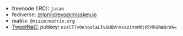 - freenode (IRC): `jasan`
- fediverse: [@lomidrevo@misskey.io](https://misskey.io/@lomidrevo)
- matrix: `@nisim:matrix.org`
- [TweetNaCl][tw] pubkey: `ni4CTTv0enoolaLTvGUQVnXxxzitmMOjRlMRGhWQcWA=`

[tw]: https://tweetnacl.js.org/#/box
